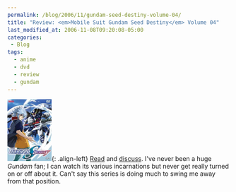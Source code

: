 ```yaml
---
permalink: /blog/2006/11/gundam-seed-destiny-volume-04/
title: "Review: <em>Mobile Suit Gundam Seed Destiny</em> Volume 04"
last_modified_at: 2006-11-08T09:20:08-05:00
categories:
 - Blog
tags:
  - anime
  - dvd
  - review
  - gundam
---
```


![Mobile Suit Gundam Seed Destiny Volume 04](/assets/images/reviews/gundam_seed_destiny-volume04.jpg){: .align-left}
[Read](http://www.animeondvd.com/reviews2/disc_reviews/5532.php) and [discuss](http://www.animeondvd.com/forum/showtopic.php?tid/14332/).
I've never been a huge _Gundam_ fan; I can watch its various incarnations but never get really turned on or off about it.
Can't say this series is doing much to swing me away from that position.